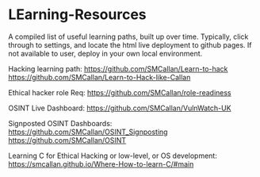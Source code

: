 # LEarning-Resources
A compiled list of useful learning paths, built up over time.
Typically, click through to settings, and locate the html live deployment to github pages. If not available to user, deploy in your own local environment.

Hacking learning path:
https://github.com/SMCallan/Learn-to-hack
https://github.com/SMCallan/Learn-to-Hack-like-Callan

Ethical hacker role Req:
https://github.com/SMCallan/role-readiness

OSINT Live Dashboard:
https://github.com/SMCallan/VulnWatch-UK

Signposted OSINT Dashboards:
https://github.com/SMCallan/OSINT_Signposting
https://github.com/SMCallan/OSINT

Learning C for Ethical Hacking or low-level, or OS development:
https://smcallan.github.io/Where-How-to-learn-C/#main
